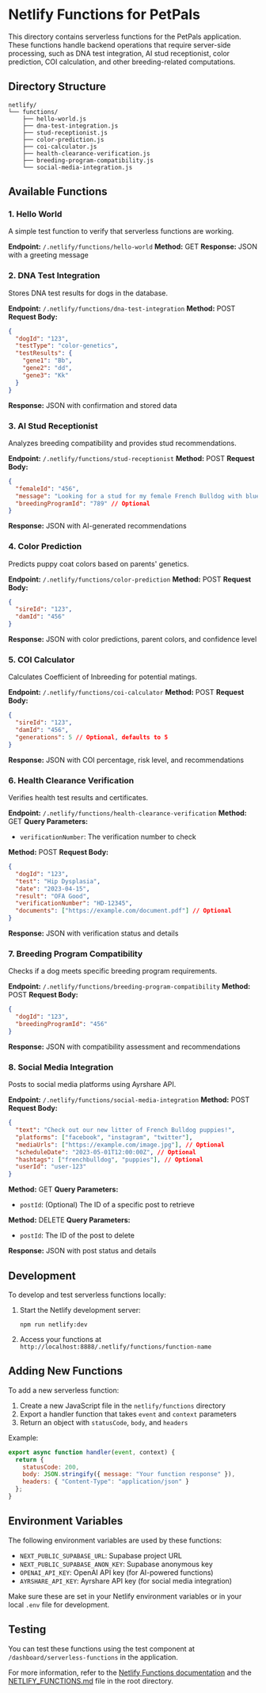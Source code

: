 # Netlify Functions for PetPals

This directory contains serverless functions for the PetPals application. These functions handle backend operations that require server-side processing, such as DNA test integration, AI stud receptionist, color prediction, COI calculation, and other breeding-related computations.

## Directory Structure

```
netlify/
└── functions/
    ├── hello-world.js
    ├── dna-test-integration.js
    ├── stud-receptionist.js
    ├── color-prediction.js
    ├── coi-calculator.js
    ├── health-clearance-verification.js
    ├── breeding-program-compatibility.js
    └── social-media-integration.js
```

## Available Functions

### 1. Hello World

A simple test function to verify that serverless functions are working.

**Endpoint:** `/.netlify/functions/hello-world`
**Method:** GET
**Response:** JSON with a greeting message

### 2. DNA Test Integration

Stores DNA test results for dogs in the database.

**Endpoint:** `/.netlify/functions/dna-test-integration`
**Method:** POST
**Request Body:**
```json
{
  "dogId": "123",
  "testType": "color-genetics",
  "testResults": {
    "gene1": "Bb",
    "gene2": "dd",
    "gene3": "Kk"
  }
}
```
**Response:** JSON with confirmation and stored data

### 3. AI Stud Receptionist

Analyzes breeding compatibility and provides stud recommendations.

**Endpoint:** `/.netlify/functions/stud-receptionist`
**Method:** POST
**Request Body:**
```json
{
  "femaleId": "456",
  "message": "Looking for a stud for my female French Bulldog with blue coat",
  "breedingProgramId": "789" // Optional
}
```
**Response:** JSON with AI-generated recommendations

### 4. Color Prediction

Predicts puppy coat colors based on parents' genetics.

**Endpoint:** `/.netlify/functions/color-prediction`
**Method:** POST
**Request Body:**
```json
{
  "sireId": "123",
  "damId": "456"
}
```
**Response:** JSON with color predictions, parent colors, and confidence level

### 5. COI Calculator

Calculates Coefficient of Inbreeding for potential matings.

**Endpoint:** `/.netlify/functions/coi-calculator`
**Method:** POST
**Request Body:**
```json
{
  "sireId": "123",
  "damId": "456",
  "generations": 5 // Optional, defaults to 5
}
```
**Response:** JSON with COI percentage, risk level, and recommendations

### 6. Health Clearance Verification

Verifies health test results and certificates.

**Endpoint:** `/.netlify/functions/health-clearance-verification`
**Method:** GET
**Query Parameters:**
- `verificationNumber`: The verification number to check

**Method:** POST
**Request Body:**
```json
{
  "dogId": "123",
  "test": "Hip Dysplasia",
  "date": "2023-04-15",
  "result": "OFA Good",
  "verificationNumber": "HD-12345",
  "documents": ["https://example.com/document.pdf"] // Optional
}
```
**Response:** JSON with verification status and details

### 7. Breeding Program Compatibility

Checks if a dog meets specific breeding program requirements.

**Endpoint:** `/.netlify/functions/breeding-program-compatibility`
**Method:** POST
**Request Body:**
```json
{
  "dogId": "123",
  "breedingProgramId": "456"
}
```
**Response:** JSON with compatibility assessment and recommendations

### 8. Social Media Integration

Posts to social media platforms using Ayrshare API.

**Endpoint:** `/.netlify/functions/social-media-integration`
**Method:** POST
**Request Body:**
```json
{
  "text": "Check out our new litter of French Bulldog puppies!",
  "platforms": ["facebook", "instagram", "twitter"],
  "mediaUrls": ["https://example.com/image.jpg"], // Optional
  "scheduleDate": "2023-05-01T12:00:00Z", // Optional
  "hashtags": ["frenchbulldog", "puppies"], // Optional
  "userId": "user-123"
}
```

**Method:** GET
**Query Parameters:**
- `postId`: (Optional) The ID of a specific post to retrieve

**Method:** DELETE
**Query Parameters:**
- `postId`: The ID of the post to delete

**Response:** JSON with post status and details

## Development

To develop and test serverless functions locally:

1. Start the Netlify development server:
   ```
   npm run netlify:dev
   ```

2. Access your functions at `http://localhost:8888/.netlify/functions/function-name`

## Adding New Functions

To add a new serverless function:

1. Create a new JavaScript file in the `netlify/functions` directory
2. Export a handler function that takes `event` and `context` parameters
3. Return an object with `statusCode`, `body`, and `headers`

Example:
```javascript
export async function handler(event, context) {
  return {
    statusCode: 200,
    body: JSON.stringify({ message: "Your function response" }),
    headers: { "Content-Type": "application/json" }
  };
}
```

## Environment Variables

The following environment variables are used by these functions:

- `NEXT_PUBLIC_SUPABASE_URL`: Supabase project URL
- `NEXT_PUBLIC_SUPABASE_ANON_KEY`: Supabase anonymous key
- `OPENAI_API_KEY`: OpenAI API key (for AI-powered functions)
- `AYRSHARE_API_KEY`: Ayrshare API key (for social media integration)

Make sure these are set in your Netlify environment variables or in your local `.env` file for development.

## Testing

You can test these functions using the test component at `/dashboard/serverless-functions` in the application.

For more information, refer to the [Netlify Functions documentation](https://docs.netlify.com/functions/overview/) and the [NETLIFY_FUNCTIONS.md](../NETLIFY_FUNCTIONS.md) file in the root directory.
